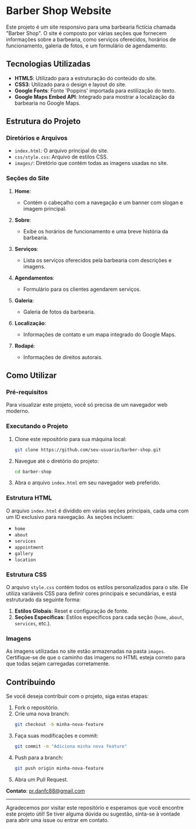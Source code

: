 # Barber Shop Website

Este projeto é um site responsivo para uma barbearia fictícia chamada "Barber Shop". O site é composto por várias seções que fornecem informações sobre a barbearia, como serviços oferecidos, horários de funcionamento, galeria de fotos, e um formulário de agendamento. 

## Tecnologias Utilizadas

- **HTML5**: Utilizado para a estruturação do conteúdo do site.
- **CSS3**: Utilizado para o design e layout do site.
- **Google Fonts**: Fonte 'Poppins' importada para estilização do texto.
- **Google Maps Embed API**: Integrado para mostrar a localização da barbearia no Google Maps.

## Estrutura do Projeto

### Diretórios e Arquivos

- `index.html`: O arquivo principal do site.
- `css/style.css`: Arquivo de estilos CSS.
- `images/`: Diretório que contém todas as imagens usadas no site.

### Seções do Site

1. **Home**: 
   - Contém o cabeçalho com a navegação e um banner com slogan e imagem principal.

2. **Sobre**:
   - Exibe os horários de funcionamento e uma breve história da barbearia.

3. **Serviços**:
   - Lista os serviços oferecidos pela barbearia com descrições e imagens.

4. **Agendamentos**:
   - Formulário para os clientes agendarem serviços.

5. **Galeria**:
   - Galeria de fotos da barbearia.

6. **Localização**:
   - Informações de contato e um mapa integrado do Google Maps.

7. **Rodapé**:
   - Informações de direitos autorais.

## Como Utilizar

### Pré-requisitos

Para visualizar este projeto, você só precisa de um navegador web moderno.

### Executando o Projeto

1. Clone este repositório para sua máquina local:
   ```bash
   git clone https://github.com/seu-usuario/barber-shop.git
   ```
2. Navegue até o diretório do projeto:
   ```bash
   cd barber-shop
   ```
3. Abra o arquivo `index.html` em seu navegador web preferido.

### Estrutura HTML

O arquivo `index.html` é dividido em várias seções principais, cada uma com um ID exclusivo para navegação. As seções incluem:
- `home`
- `about`
- `services`
- `appointment`
- `gallery`
- `location`

### Estrutura CSS

O arquivo `style.css` contém todos os estilos personalizados para o site. Ele utiliza variáveis CSS para definir cores principais e secundárias, e está estruturado da seguinte forma:

1. **Estilos Globais**: Reset e configuração de fonte.
2. **Seções Específicas**: Estilos específicos para cada seção (`home`, `about`, `services`, etc.).

### Imagens

As imagens utilizadas no site estão armazenadas na pasta `images`. Certifique-se de que o caminho das imagens no HTML esteja correto para que todas sejam carregadas corretamente.

## Contribuindo

Se você deseja contribuir com o projeto, siga estas etapas:

1. Fork o repositório.
2. Crie uma nova branch:
   ```bash
   git checkout -b minha-nova-feature
   ```
3. Faça suas modificações e commit:
   ```bash
   git commit -m "Adiciona minha nova feature"
   ```
4. Push para a branch:
   ```bash
   git push origin minha-nova-feature
   ```
5. Abra um Pull Request.


**Contato**: pr.danfc88@gmail.com

---

Agradecemos por visitar este repositório e esperamos que você encontre este projeto útil! Se tiver alguma dúvida ou sugestão, sinta-se à vontade para abrir uma issue ou entrar em contato.
